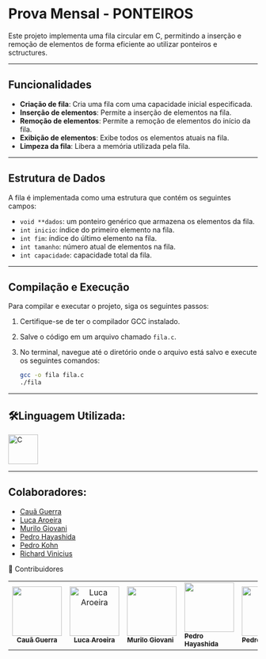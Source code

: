 # Prova Mensal - **PONTEIROS**

Este projeto implementa uma fila circular em C, permitindo a inserção e remoção de elementos de forma eficiente ao utilizar ponteiros e sctructures.

---

## Funcionalidades

- **Criação de fila**: Cria uma fila com uma capacidade inicial especificada.
- **Inserção de elementos**: Permite a inserção de elementos na fila.
- **Remoção de elementos**: Permite a remoção de elementos do início da fila.
- **Exibição de elementos**: Exibe todos os elementos atuais na fila.
- **Limpeza da fila**: Libera a memória utilizada pela fila.

---

## Estrutura de Dados

A fila é implementada como uma estrutura que contém os seguintes campos:

- `void **dados`: um ponteiro genérico que armazena os elementos da fila.
- `int inicio`: índice do primeiro elemento na fila.
- `int fim`: índice do último elemento na fila.
- `int tamanho`: número atual de elementos na fila.
- `int capacidade`: capacidade total da fila.

---

## Compilação e Execução

Para compilar e executar o projeto, siga os seguintes passos:

1. Certifique-se de ter o compilador GCC instalado.
2. Salve o código em um arquivo chamado `fila.c`.
3. No terminal, navegue até o diretório onde o arquivo está salvo e execute os seguintes comandos:

   ```bash
   gcc -o fila fila.c
   ./fila

---

## **🛠Linguagem Utilizada:**

   <img src="https://cdn.jsdelivr.net/gh/devicons/devicon@latest/icons/c/c-original.svg" width="60" height="60" title="C" />

---

## **Colaboradores:**
- [Cauã Guerra](https://www.github.com/caua-guerra)
- [Luca Aroeira](https://www.github.com/lucaaroeiracrv)
- [Murilo Giovani](https://www.github.com/mumuka)
- [Pedro Hayashida](https://www.github.com/hayasshida)
- [Pedro Kohn](https://www.github.com/kohnn)
- [Richard Vinicius](https://www.github.com/mockjk)



👥 Contribuidores
<table> 
     <tr> 
          <td align="center"> 
               <a href="https://www.github.com/caua-guerra"> 
                    <img src="https://avatars.githubusercontent.com/caua-guerra" width="100px;"/>
                    <br /> 
                    <sub>
                         <b>
                              Cauã Guerra
                         </b>
                    </sub> 
               </a> 
          </td> 
          <td align="center"> 
               <a href="https://github.com/lucaaroeiracrv"> 
                    <img src="https://avatars.githubusercontent.com/lucaaroeiracrv" width="100px;" alt="Luca Aroeira"/> 
                    <br /> 
                    <sub>
                         <b>
                              Luca Aroeira
                         </b>
                    </sub> 
               </a> 
          </td>
          <td>
               <a href="https://github.com/mumuka">
                    <img src="https://avatars.githubusercontent.com/mumuka" width="100px;"/> 
                    <br /> 
                    <sub>
                         <b>
                              Murilo Giovani 
                         </b>
                    </sub> 
               </a> 
          </td>
          <td>
                <a href="https://github.com/hayasshida">
                      <img src="https://avatars.githubusercontent.com/hayasshida" width="100px;"/> 
                      <br /> 
                      <sub>
                            <b>
                               Pedro Hayashida 
                            </b>
                      </sub> 
                </a> 
           </td>
        <td>
               <a href="https://github.com/kohnn">
                    <img src="https://avatars.githubusercontent.com/kohnn" width="100px;"/> 
                    <br /> 
                    <sub>
                         <b>
                              Pedro Kohn
                         </b>
                    </sub> 
               </a> 
          </td>
        <td>
               <a href="https://github.com/mockjk">
                    <img src="https://avatars.githubusercontent.com/mockjk" width="100px;"/> 
                    <br /> 
                    <sub>
                         <b>
                              Richard Vinicius
                         </b>
                    </sub> 
               </a> 
          </td> 
     </tr> 
</table>

